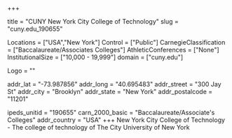 
+++

title = "CUNY New York City College of Technology"
slug = "cuny.edu_190655"

Locations = ["USA","New York"]
Control = ["Public"]
CarnegieClassification = ["Baccalaureate/Associates Colleges"]
AthleticConferences = ["None"]
InstitutionalSize = ["10,000 - 19,999"]
domain = ["cuny.edu"]

Logo = ""

addr_lat = "-73.987856"
addr_long = "40.695483"
addr_street = "300 Jay St"
addr_city = "Brooklyn"
addr_state = "New York"
addr_postalcode = "11201"

ipeds_unitid = "190655"
carn_2000_basic = "Baccalaureate/Associate's Colleges"
addr_country = "USA"
+++
    New York City College of Technology - The college of technology of The City University of New York
